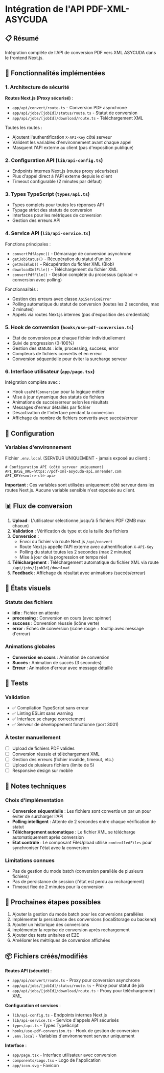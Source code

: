 # Intégration de l'API PDF-XML-ASYCUDA

## 📋 Résumé

Intégration complète de l'API de conversion PDF vers XML ASYCUDA dans le frontend Next.js.

## 🎯 Fonctionnalités implémentées

### 1. **Architecture de sécurité**

**Routes Next.js (Proxy sécurisé)** :
- `app/api/convert/route.ts` - Conversion PDF asynchrone
- `app/api/jobs/[jobId]/status/route.ts` - Statut de conversion
- `app/api/jobs/[jobId]/download/route.ts` - Téléchargement XML

Toutes les routes :
- Ajoutent l'authentification `X-API-Key` côté serveur
- Valident les variables d'environnement avant chaque appel
- Masquent l'API externe au client (pas d'exposition publique)

### 2. **Configuration API** (`lib/api-config.ts`)

- Endpoints internes Next.js (routes proxy sécurisées)
- Plus d'appel direct à l'API externe depuis le client
- Timeout configurable (2 minutes par défaut)

### 3. **Types TypeScript** (`types/api.ts`)

- Types complets pour toutes les réponses API
- Typage strict des statuts de conversion
- Interfaces pour les métriques de conversion
- Gestion des erreurs API

### 4. **Service API** (`lib/api-service.ts`)

Fonctions principales :

- `convertPdfAsync()` - Démarrage de conversion asynchrone
- `getJobStatus()` - Récupération du statut d'un job
- `getXmlBlob()` - Récupération du fichier XML (Blob)
- `downloadXmlFile()` - Téléchargement du fichier XML
- `convertPdfFile()` - Gestion complète du processus (upload → conversion avec polling)

Fonctionnalités :

- Gestion des erreurs avec classe `ApiServiceError`
- Polling automatique du statut de conversion (toutes les 2 secondes, max 2 minutes)
- Appels via routes Next.js internes (pas d'exposition des credentials)

### 5. **Hook de conversion** (`hooks/use-pdf-conversion.ts`)

- État de conversion pour chaque fichier individuellement
- Suivi de progression (0-100%)
- Gestion des statuts : idle, processing, success, error
- Compteurs de fichiers convertis et en erreur
- Conversion séquentielle pour éviter la surcharge serveur

### 6. **Interface utilisateur** (`app/page.tsx`)

Intégration complète avec :

- Hook `usePdfConversion` pour la logique métier
- Mise à jour dynamique des statuts de fichiers
- Animations de succès/erreur selon les résultats
- Messages d'erreur détaillés par fichier
- Désactivation de l'interface pendant la conversion
- Affichage du nombre de fichiers convertis avec succès/erreur

## 🔧 Configuration

### Variables d'environnement

Fichier `.env.local` (SERVEUR UNIQUEMENT - jamais exposé au client) :

```env
# Configuration API (côté serveur uniquement)
API_BASE_URL=https://pdf-xml-asycuda-api.onrender.com
API_KEY=<votre-clé-api>
```

**Important** : Ces variables sont utilisées uniquement côté serveur dans les routes Next.js. Aucune variable sensible n'est exposée au client.

## 📊 Flux de conversion

1. **Upload** : L'utilisateur sélectionne jusqu'à 5 fichiers PDF (2MB max chacun)
2. **Validation** : Vérification du type et de la taille des fichiers
3. **Conversion** :
   - Envoi du fichier via route Next.js `/api/convert`
   - Route Next.js appelle l'API externe avec authentification `X-API-Key`
   - Polling du statut toutes les 2 secondes (max 2 minutes)
   - Mise à jour de la progression en temps réel
4. **Téléchargement** : Téléchargement automatique du fichier XML via route `/api/jobs/[jobId]/download`
5. **Feedback** : Affichage du résultat avec animations (succès/erreur)

## 🎨 États visuels

### Statuts des fichiers

- **idle** : Fichier en attente
- **processing** : Conversion en cours (avec spinner)
- **success** : Conversion réussie (icône verte)
- **error** : Échec de conversion (icône rouge + tooltip avec message d'erreur)

### Animations globales

- **Conversion en cours** : Animation de conversion
- **Succès** : Animation de succès (3 secondes)
- **Erreur** : Animation d'erreur avec message détaillé

## 🧪 Tests

### Validation

- ✅ Compilation TypeScript sans erreur
- ✅ Linting ESLint sans warning
- ✅ Interface se charge correctement
- ✅ Serveur de développement fonctionne (port 3001)

### À tester manuellement

- [ ] Upload de fichiers PDF valides
- [ ] Conversion réussie et téléchargement XML
- [ ] Gestion des erreurs (fichier invalide, timeout, etc.)
- [ ] Upload de plusieurs fichiers (limite de 5)
- [ ] Responsive design sur mobile

## 📝 Notes techniques

### Choix d'implémentation

- **Conversion séquentielle** : Les fichiers sont convertis un par un pour éviter de surcharger l'API
- **Polling intelligent** : Attente de 2 secondes entre chaque vérification de statut
- **Téléchargement automatique** : Le fichier XML se télécharge automatiquement après conversion
- **État contrôlé** : Le composant FileUpload utilise `controlledFiles` pour synchroniser l'état avec la conversion

### Limitations connues

- Pas de gestion du mode batch (conversion parallèle de plusieurs fichiers)
- Pas de persistance de session (l'état est perdu au rechargement)
- Timeout fixe de 2 minutes pour la conversion

## 🚀 Prochaines étapes possibles

1. Ajouter la gestion du mode batch pour les conversions parallèles
2. Implémenter la persistance des conversions (localStorage ou backend)
3. Ajouter un historique des conversions
4. Implémenter la reprise de conversion après rechargement
5. Ajouter des tests unitaires et E2E
6. Améliorer les métriques de conversion affichées

## 📦 Fichiers créés/modifiés

**Routes API (sécurité)** :
- `app/api/convert/route.ts` - Proxy pour conversion asynchrone
- `app/api/jobs/[jobId]/status/route.ts` - Proxy pour statut de job
- `app/api/jobs/[jobId]/download/route.ts` - Proxy pour téléchargement XML

**Configuration et services** :
- `lib/api-config.ts` - Endpoints internes Next.js
- `lib/api-service.ts` - Service d'appels API sécurisés
- `types/api.ts` - Types TypeScript
- `hooks/use-pdf-conversion.ts` - Hook de gestion de conversion
- `.env.local` - Variables d'environnement serveur uniquement

**Interface** :
- `app/page.tsx` - Interface utilisateur avec conversion
- `components/Logo.tsx` - Logo de l'application
- `app/icon.svg` - Favicon
